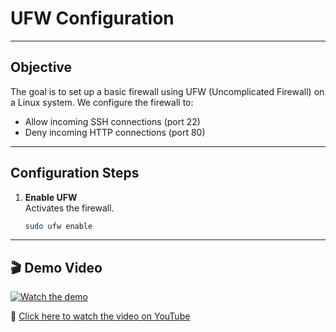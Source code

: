 # UFW Configuration
---
## Objective

The goal is to set up a basic firewall using UFW (Uncomplicated Firewall) on a Linux system. We configure the firewall to:

- Allow incoming SSH connections (port 22)
- Deny incoming HTTP connections (port 80)

---

## Configuration Steps

1. **Enable UFW**  
   Activates the firewall.
   ```bash
   sudo ufw enable

---
   
## 🎬 Demo Video

[![Watch the demo](https://img.youtube.com/vi/6f3k9V46h-M/0.jpg)](https://youtu.be/ju06AvuvpZw)

🔗 [Click here to watch the video on YouTube](https://youtu.be/ju06AvuvpZw)
